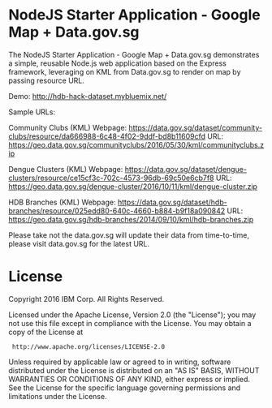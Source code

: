 # NodeJS Starter Application - Google Map + Data.gov.sg

The NodeJS Starter Application - Google Map + Data.gov.sg demonstrates a simple, reusable Node.js web application based on the Express framework, leveraging on KML from Data.gov.sg to render on map by passing resource URL.

Demo: http://hdb-hack-dataset.mybluemix.net/

Sample URLs:

Community Clubs (KML)
Webpage: https://data.gov.sg/dataset/community-clubs/resource/da666988-6c48-4f02-9ddf-bd8b11609cfd
URL: https://geo.data.gov.sg/communityclubs/2016/05/30/kml/communityclubs.zip

Dengue Clusters (KML)
Webpage: https://data.gov.sg/dataset/dengue-clusters/resource/ce15cf3c-702c-4573-96db-69c50e6cb7f8
URL: https://geo.data.gov.sg/dengue-cluster/2016/10/11/kml/dengue-cluster.zip

HDB Branches (KML)
Webpage: https://data.gov.sg/dataset/hdb-branches/resource/025edd80-640c-4660-b884-b9f18a090842
URL: https://geo.data.gov.sg/hdb-branches/2014/09/10/kml/hdb-branches.zip

Please take not the data.gov.sg will update their data from time-to-time, please visit data.gov.sg for the latest URL.


# License

Copyright 2016 IBM Corp. All Rights Reserved.

Licensed under the Apache License, Version 2.0 (the "License");
you may not use this file except in compliance with the License.
You may obtain a copy of the License at

     http://www.apache.org/licenses/LICENSE-2.0

Unless required by applicable law or agreed to in writing, software
distributed under the License is distributed on an "AS IS" BASIS,
WITHOUT WARRANTIES OR CONDITIONS OF ANY KIND, either express or implied.
See the License for the specific language governing permissions and
limitations under the License.